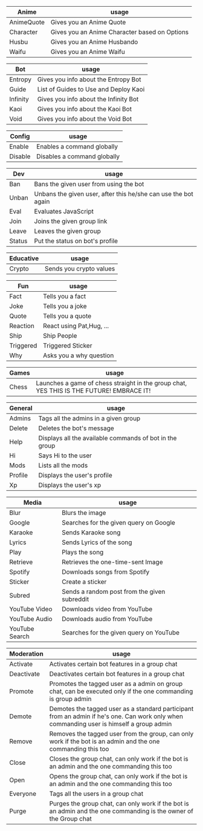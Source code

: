 | Anime | usage | 
|------|--------| 
| AnimeQuote |  Gives you an Anime Quote | 
| Character | Gives you an Anime Character based on Options  |
| Husbu | Gives you an Anime Husbando |  
| Waifu | Gives you an Anime Waifu |  

|Bot| usage|
|----|--------|
|Entropy| Gives you info about the Entropy Bot|
|Guide| List of Guides to Use and Deploy Kaoi|
|Infinity| Gives you info about the Infinity Bot|
|Kaoi| Gives you info about the Kaoi Bot|
|Void| Gives you info about the Void Bot|

|Config| usage | 
|----|--------| 
|Enable| Enables a command globally| 
|Disable |Disables a command globally| 

|Dev| usage|
|----|--------|
|Ban| Bans the given user from using the bot|
|Unban| Unbans the given user, after this he/she can use the bot again|
|Eval| Evaluates JavaScript|
|Join| Joins the given group link|
|Leave| Leaves the given group|
|Status| Put the status on bot's profile|

|Educative| usage | 
|----|--------| 
|Crypto|Sends you crypto values| 


|Fun| usage|
|----|--------|
|Fact| Tells you a fact|
|Joke| Tells you a joke|
|Quote| Tells you a quote|
|Reaction| React using Pat,Hug, ...|
|Ship| Ship People|
|Triggered| Triggered Sticker|
|Why| Asks you a why question|

|Games| usage | 
|----|--------| 
|Chess| Launches a game of chess straight in the group chat, YES THIS IS THE FUTURE! EMBRACE IT!|

|General| usage |
|----|--------|
|Admins| Tags all the admins in a given group|
|Delete| Deletes the bot's message|
|Help| Displays all the available commands of bot in the group|
|Hi| Says Hi to the user|
|Mods| Lists all the mods|
|Profile| Displays the user's profile|
|Xp| Displays the user's xp|

|Media| usage | 
|----|--------| 
|Blur| Blurs the image|
|Google| Searches for the given query on Google|
|Karaoke| Sends Karaoke song|
|Lyrics| Sends Lyrics of the song|
|Play| Plays the song|
|Retrieve| Retrieves the one-time-sent Image|
|Spotify|  Downloads songs from Spotify|
|Sticker| Create a sticker|
|Subred| Sends a random post from the given subreddit|
|YouTube Video |Downloads video from YouTube| 
|YouTube Audio| Downloads audio from YouTube|  
|YouTube Search| Searches for the given query on YouTube|

|Moderation| usage|
|----|--------|
|Activate| Activates certain bot features in a group chat|
|Deactivate| Deactivates certain bot features in a group chat|
|Promote| Promotes the tagged user as a admin on group chat, can be executed only if the one commanding is group admin|
|Demote| Demotes the tagged user as a standard participant from an admin if he's one. Can work only when commanding user is himself a group admin|
|Remove| Removes the tagged user from the group, can only work if the bot is an admin and the one commanding this too|
|Close| Closes the group chat, can only work if the bot is an admin and the one commanding this too|
|Open| Opens the group chat, can only work if the bot is an admin and the one commanding this too|
|Everyone| Tags all the users in a group chat|
|Purge| Purges the group chat, can only work if the bot is an admin and the one commanding is the owner of the Group chat|


